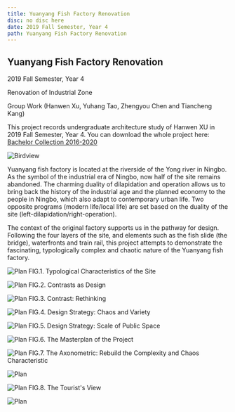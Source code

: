```yaml
---
title: Yuanyang Fish Factory Renovation
disc: no disc here
date: 2019 Fall Semester, Year 4
path: Yuanyang Fish Factory Renovation
---
```

<special>
</special>

## Yuanyang Fish Factory Renovation

2019 Fall Semester, Year 4

Renovation of Industrial Zone

Group Work (Hanwen Xu, Yuhang Tao, Zhengyou Chen and Tiancheng Kang)

This project records undergraduate architecture study of Hanwen XU in 2019 Fall Semester, Year 4. You can download the whole project here: [Bachelor Collection 2016-2020](https://github.com/HanwenXU721/HanwenXU.github.io/raw/master/resources/Term1%20Studio.pdf)


![Birdview](../images/articles/design_06/1.jpg)


Yuanyang fish factory is located at the riverside of the Yong river in Ningbo. As the symbol of the industrial era of Ningbo, now half of the site remains abandoned. The charming duality of dilapidation and operation allows us to bring back the history of the industrial age and the planned economy to the people in Ningbo, which also adapt to contemporary urban life. Two opposite programs (modern life/local life) are set based on the duality of the site (left-dilapidation/right-operation).

The context of the original factory supports us in the pathway for design. Following the four layers of the site, and elements such as the fish slide (the bridge), waterfronts and train rail, this project attempts to demonstrate the fascinating, typologically complex and chaotic nature of the Yuanyang fish factory.


![Plan](../images/articles/design_06/2.jpg)
FIG.1. Typological Characteristics of the Site


![Plan](../images/articles/design_06/3.jpg)
FIG.2. Contrasts as Design


![Plan](../images/articles/design_06/4.jpg)
FIG.3. Contrast: Rethinking


![Plan](../images/articles/design_06/5.jpg)
FIG.4. Design Strategy: Chaos and Variety


![Plan](../images/articles/design_06/6.jpg)
FIG.5. Design Strategy: Scale of Public Space


![Plan](../images/articles/design_06/7.jpg)
FIG.6. The Masterplan of the Project


![Plan](../images/articles/design_06/8.jpg)
FIG.7. The Axonometric: Rebuild the Complexity and Chaos Characteristic


![Plan](../images/articles/design_06/9.jpg)

![Plan](../images/articles/design_06/10.jpg)
FIG.8. The Tourist's View


![Plan](../images/articles/design_06/11.jpg)
